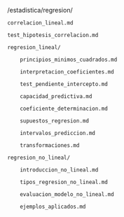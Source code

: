 /estadistica/regresion/

    correlacion_lineal.md

    test_hipotesis_correlacion.md

    regresion_lineal/

        principios_minimos_cuadrados.md

        interpretacion_coeficientes.md

        test_pendiente_intercepto.md

        capacidad_predictiva.md

        coeficiente_determinacion.md

        supuestos_regresion.md

        intervalos_prediccion.md

        transformaciones.md

    regresion_no_lineal/

        introduccion_no_lineal.md

        tipos_regresion_no_lineal.md

        evaluacion_modelo_no_lineal.md

        ejemplos_aplicados.md

